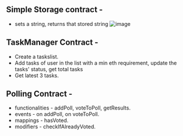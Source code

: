 ## Simple Storage contract - 
- sets a string, returns that stored string
![image](https://github.com/user-attachments/assets/39df2f88-40cb-43a5-85e4-83d9f1954b88)

## TaskManager Contract - 
- Create a taskslist.
- Add tasks of user in the list with a min eth requirement, update the tasks' status, get total tasks
- Get latest 3 tasks.

## Polling Contract - 
- functionalities - addPoll, voteToPoll, getResults.
- events - on addPoll, on voteToPoll.
- mappings - hasVoted.
- modifiers - checkIfAlreadyVoted.

